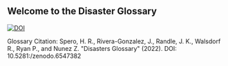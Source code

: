 ## Welcome to the Disaster Glossary
<a href="https://zenodo.org/badge/latestdoi/491628982"><img src="https://zenodo.org/badge/491628982.svg" alt="DOI"></a>

Glossary Citation: Spero, H. R., Rivera-Gonzalez, J., Randle, J. K., Walsdorf R., Ryan P., and Nunez Z. "Disasters Glossary" (2022). DOI: 10.5281:/zenodo.6547382

